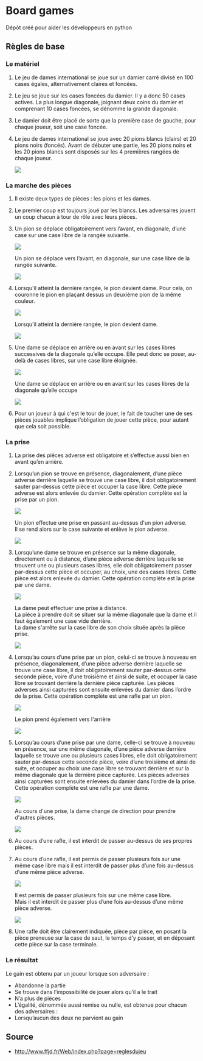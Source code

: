 # Board games

Dépôt créé pour aider les développeurs en python

## Règles de base

### Le matériel

1. Le jeu de dames international se joue sur un damier carré divisé en 100 cases égales, alternativement claires et foncées.
2. Le jeu se joue sur les cases foncées du damier. Il y a donc 50 cases actives. La plus longue diagonale, joignant deux coins du damier et comprenant 10 cases foncées, se dénomme la grande diagonale.
3. Le damier doit être placé de sorte que la première case de gauche, pour chaque joueur, soit une case foncée.
4. Le jeu de dames international se joue avec 20 pions blancs (clairs) et 20 pions noirs (foncés). Avant de débuter une partie, les 20 pions noirs et les 20 pions blancs sont disposés sur les 4 premières rangées de chaque joueur.

    ![](pictures/1.png)

### La marche des pièces

1. Il existe deux types de pièces : les pions et les dames.
2. Le premier coup est toujours joué par les blancs. Les adversaires jouent un coup chacun à tour de rôle avec leurs pièces.
3. Un pion se déplace obligatoirement vers l’avant, en diagonale, d’une case sur une case libre de la rangée suivante.

    ![](pictures/2.png)

    Un pion se déplace vers l’avant, en diagonale, sur une case libre de la rangée suivante.

    ![](pictures/3.png)

3. Lorsqu'il atteint la dernière rangée, le pion devient dame. Pour cela, on couronne le pion en plaçant dessus un deuxième pion de la même couleur.

    ![](pictures/4.png)

    Lorsqu'il atteint la dernière rangée, le pion devient dame.

    ![](pictures/5.png)

4. Une dame se déplace en arrière ou en avant sur les cases libres successives de la diagonale qu’elle occupe. Elle peut donc se poser, au-delà de cases libres, sur une case libre éloignée.

    ![](pictures/6.png)

    Une dame se déplace en arrière ou en avant sur les cases libres de la diagonale qu’elle occupe

    ![](pictures/7.png)

5. Pour un joueur à qui c'est le tour de jouer, le fait de toucher une de ses pièces jouables implique l’obligation de jouer cette pièce, pour autant que cela soit possible.


### La prise

1. La prise des pièces adverse est obligatoire et s’effectue aussi bien en avant qu’en arrière.
2. Lorsqu’un pion se trouve en présence, diagonalement, d’une pièce adverse derrière laquelle se trouve une case libre, il doit obligatoirement sauter par-dessus cette pièce et occuper la case libre. Cette pièce adverse est alors enlevée du damier. Cette opération complète est la prise par un pion.

    ![](pictures/8.png)

    Un pion effectue une prise en passant au-dessus d'un pion adverse.  
    Il se rend alors sur la case suivante et enlève le pion adverse.

    ![](pictures/9.png)

3. Lorsqu’une dame se trouve en présence sur la même diagonale, directement ou à distance, d’une pièce adverse derrière laquelle se trouvent une ou plusieurs cases libres, elle doit obligatoirement passer par-dessus cette pièce et occuper, au choix, une des cases libres. Cette pièce est alors enlevée du damier. Cette opération complète est la prise par une dame.

    ![](pictures/10.png)

    La dame peut effectuer une prise à distance.  
    La pièce à prendre doit se situer sur la même diagonale que la dame et il faut également une case vide derrière.  
    La dame s'arrête sur la case libre de son choix située après la pièce prise.

    ![](pictures/11.png)

4. Lorsqu’au cours d’une prise par un pion, celui-ci se trouve à nouveau en présence, diagonalement, d’une pièce adverse derrière laquelle se trouve une case libre, il doit obligatoirement sauter par-dessus cette seconde pièce, voire d’une troisième et ainsi de suite, et occuper la case libre se trouvant derrière la dernière pièce capturée. Les pièces adverses ainsi capturées sont ensuite enlevées du damier dans l’ordre de la prise. Cette opération complète est une rafle par un pion.

    ![](pictures/12.png)

    Le pion prend également vers l'arrière

    ![](pictures/13.png)

5. Lorsqu’au cours d’une prise par une dame, celle-ci se trouve à nouveau en présence, sur une même diagonale, d’une pièce adverse derrière laquelle se trouve une ou plusieurs cases libres, elle doit obligatoirement sauter par-dessus cette seconde pièce, voire d’une troisième et ainsi de suite, et occuper au choix une case libre se trouvant derrière et sur la même diagonale que la dernière pièce capturée. Les pièces adverses ainsi capturées sont ensuite enlevées du damier dans l’ordre de la prise. Cette opération complète est une rafle par une dame.

    ![](pictures/14.png)

    Au cours d'une prise, la dame change de direction pour prendre d'autres pièces.

    ![](pictures/15.png)

6. Au cours d’une rafle, il est interdit de passer au-dessus de ses propres pièces.
7. Au cours d’une rafle, il est permis de passer plusieurs fois sur une même case libre mais il est interdit de passer plus d’une fois au-dessus d’une même pièce adverse.

    ![](pictures/16.png)

    Il est permis de passer plusieurs fois sur une même case libre.  
    Mais il est interdit de passer plus d’une fois au-dessus d’une même pièce adverse.

    ![](pictures/17.png)

8. Une rafle doit être clairement indiquée, pièce par pièce, en posant la pièce preneuse sur la case de saut, le temps d’y passer, et en déposant cette pièce sur la case terminale.

### Le résultat

Le gain est obtenu par un joueur lorsque son adversaire :

  * Abandonne la partie
  * Se trouve dans l’impossibilité de jouer alors qu’il a le trait
  * N’a plus de pièces
  * L’égalité, dénommée aussi remise ou nulle, est obtenue pour chacun des adversaires :
  * Lorsqu’aucun des deux ne parvient au gain

## Source

* http://www.ffjd.fr/Web/index.php?page=reglesdujeu
